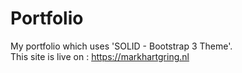 # Portfolio

My portfolio which uses 'SOLID - Bootstrap 3 Theme'.<br />
This site is live on : https://markhartgring.nl
